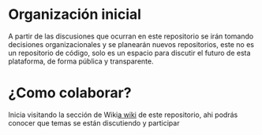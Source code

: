 # Organización inicial
A partir de las discusiones que ocurran en este repositorio se irán tomando decisiones organizacionales y se planearán nuevos repositorios, este no es un repositorio de código, solo es un espacio para discutir el futuro de esta plataforma, de forma pública y transparente.

# ¿Como colaborar?
Inicia visitando la sección de Wiki[a wiki](https://github.com/ProyectoPartidoMigala/organizacion-inicial/wiki) de este repositorio, ahi podrás conocer que temas se están discutiendo y participar
